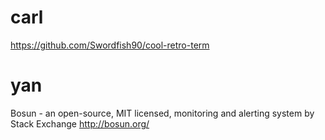 # carl

<https://github.com/Swordfish90/cool-retro-term>  

# yan

Bosun - an open-source, MIT licensed, monitoring and alerting system by Stack Exchange
<http://bosun.org/>  